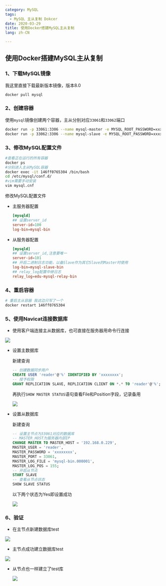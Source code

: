 ```yaml
---
category: MySQL
tags:
  - MySQL 主从复制 Dokcer
date: 2020-03-29
title: 使用Docker搭建MySQL主从复制
lang: zh-CN

---
```


## 使用Docker搭建MySQL主从复制

<!-- more -->

### 1、下载MySQL镜像

我这里直接下载最新版本镜像，版本8.0

```bash
docker pull mysql
```

### 2、创建容器

使用`mysql`镜像创建两个容器，主从分别对应`33061`和`33062`端口

```bash
docker run -p 33061:3306 --name mysql-master -e MYSQL_ROOT_PASSWORD=xxxxxxx -d mysql
docker run -p 33062:3306 --name mysql-slave -e MYSQL_ROOT_PASSWORD=xxxxxxx -d mysql
```

### 3、修改MySQL配置文件

```bash
#查看正在运行的所有容器
docker ps
#分别进入主从MySQL容器
docker exec -it 146ff0765304 /bin/bash
cd /etc/mysql/conf.d/
#vim需要手动安装
vim mysql.cnf
```

修改MySQL配置文件

- 主服务器配置

  ```cnf
  [mysqld]
  ## 设置server_id
  server-id=100
  log-bin=mysql-bin
  ```

- 从服务器配置

  ```cnf
  [mysqld]
  ## 设置server_id,注意要唯一
  server-id=101  
  ## 开启二进制日志功能，以备Slave作为其它Slave的Master时使用
  log-bin=mysql-slave-bin   
  ## relay_log配置中继日志
  relay_log=edu-mysql-relay-bin
  ```

### 4、重启容器

```bash
# 重启主从容器 我这边只写了一个
docker restart 146ff0765304
```

### 5、使用Navicat连接数据库

- 使用客户端连接主从数据库，也可直接在服务器用命令行连接

![](https://i.loli.net/2020/03/29/4C6XYKhwUvaAceP.png)

- 设置主数据库

  新建查询

  ```sql
  -- 创建数据同步用户
  CREATE USER 'reader'@'%' IDENTIFIED BY 'xxxxxxxx';
  -- 授予权限
  GRANT REPLICATION SLAVE, REPLICATION CLIENT ON *.* TO 'reader'@'%';
  ```

  再执行`SHOW MASTER STATUS`语句查看File和Position字段，记录备用

  ![](https://i.loli.net/2020/03/29/UPvS1JQpEIwYtA6.png)

- 设置从数据库

  新建查询

  ```sql
  -- 设置主节点为33061对应的数据库
  -- MASTER_HOST为服务器内部IP
  CHANGE MASTER TO MASTER_HOST = '192.168.0.229',
  MASTER_USER = 'reader',
  MASTER_PASSWORD = 'xxxxxxxx',
  MASTER_PORT = 33061,
  MASTER_LOG_FILE = 'mysql-bin.000001',
  MASTER_LOG_POS = 155;
  -- 开启从节点
  START SLAVE
  -- 查看从节点状态
  SHOW SLAVE STATUS
  ```

  以下两个状态为Yes即设置成功

  ![](https://i.loli.net/2020/03/29/VoR2B1XkGSmlyOe.png)

### 6、验证

- 在主节点新建数据库test

![](https://i.loli.net/2020/03/29/eICDzOpqZiN48KM.png)

- 主节点成功建立数据库test

![](https://i.loli.net/2020/03/29/9FUQZtXqdRvrcsi.png)

- 从节点也一样建立了test库

  ![](https://i.loli.net/2020/03/29/f6OA2Zk7nMG8caN.png)